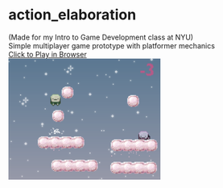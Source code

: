 # action_elaboration
(Made for my Intro to Game Development class at NYU)\
Simple multiplayer game prototype with platformer mechanics\
<a href = "https://cvmaxie.itch.io/blorby-blarby">Click to Play in Browser</a> \
<img src="itchcover.png" width="60%">
